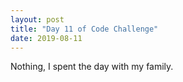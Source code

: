 ```yaml
---
layout: post
title: "Day 11 of Code Challenge"
date: 2019-08-11
---
```

Nothing, I spent the day with my family.